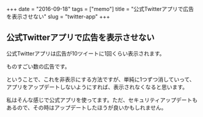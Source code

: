 +++
date = "2016-09-18"
tags =  ["memo"]
title = "公式Twitterアプリで広告を表示させない"
slug = "twitter-app"
+++

## 公式Twitterアプリで広告を表示させない

公式Twitterアプリは広告が10ツイートに1回くらい表示されます。

ものすごい数の広告です。

ということで、これを非表示にする方法ですが、単純に1つずつ消していって、アプリをアップデートしないようにすれば、表示されなくなると思います。

私はそんな感じで公式アプリを使ってます。ただ、セキュリティアップデートもあるので、その時はアップデートしたほうが良いかもしれません。
	
